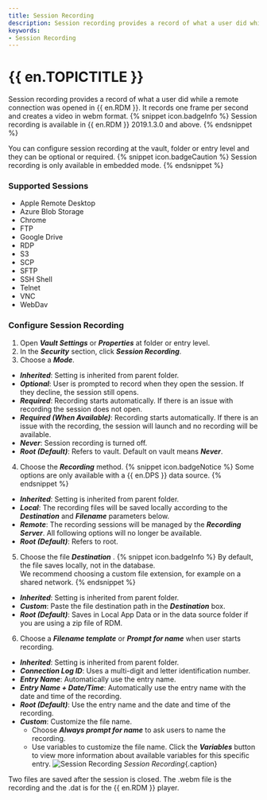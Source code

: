 ```yaml
---
title: Session Recording
description: Session recording provides a record of what a user did while a remote connection was opened in Remote Desktop Manager.
keywords:
- Session Recording
---
```

# {{ en.TOPICTITLE }} 
Session recording provides a record of what a user did while a remote connection was opened in {{ en.RDM }}. It records one frame per second and creates a video in webm format. 
{% snippet icon.badgeInfo %} 
Session recording is available in {{ en.RDM }} 2019.1.3.0 and above. 
{% endsnippet %}
 
You can configure session recording at the vault, folder or entry level and they can be optional or required. 
{% snippet icon.badgeCaution %} 
Session recording is only available in embedded mode. 
{% endsnippet %}
 
### Supported Sessions 
* Apple Remote Desktop 
* Azure Blob Storage 
* Chrome 
* FTP 
* Google Drive 
* RDP 
* S3 
* SCP 
* SFTP 
* SSH Shell 
* Telnet 
* VNC 
* WebDav 
### Configure Session Recording 
1. Open ***Vault Settings*** or ***Properties*** at folder or entry level. 
1. In the ***Security*** section, click ***Session Recording***. 
1. Choose a ***Mode***. 
* ***Inherited***: Setting is inherited from parent folder. 
* ***Optional***: User is prompted to record when they open the session. If they decline, the session still opens. 
* ***Required***: Recording starts automatically. If there is an issue with recording the session does not open. 
* ***Required (When Available)***: Recording starts automatically. If there is an issue with the recording, the session will launch and no recording will be available. 
* ***Never***: Session recording is turned off. 
* ***Root (Default)***: Refers to vault. Default on vault means ***Never***. 
4. Choose the ***Recording*** method. 
{% snippet icon.badgeNotice %} 
Some options are only available with a {{ en.DPS }} data source. 
{% endsnippet %}
 
* ***Inherited***: Setting is inherited from parent folder. 
* ***Local***: The recording files will be saved locally according to the ***Destination*** and ***Filename*** parameters below. 
* ***Remote***: The recording sessions will be managed by the ***Recording Server***. All following options will no longer be available. 
* ***Root (Default)***: Refers to root. 
5. Choose the file ***Destination*** . 
{% snippet icon.badgeInfo %} 
By default, the file saves locally, not in the database.  
We recommend choosing a custom file extension, for example on a shared network. 
{% endsnippet %}
 
* ***Inherited***: Setting is inherited from parent folder. 
* ***Custom***: Paste the file destination path in the ***Destination*** box. 
* ***Root (Default)***: Saves in Local App Data or in the data source folder if you are using a zip file of RDM. 
6. Choose a ***Filename template*** or ***Prompt for name*** when user starts recording. 
* ***Inherited***: Setting is inherited from parent folder. 
* ***Connection Log ID***: Uses a multi-digit and letter identification number. 
* ***Entry Name***: Automatically use the entry name. 
* ***Entry Name + Date/Time***: Automatically use the entry name with the date and time of the recording. 
* ***Root (Default)***: Use the entry name and the date and time of the recording. 
* ***Custom***: Customize the file name. 
  * Choose ***Always prompt for name*** to ask users to name the recording. 
  * Use variables to customize the file name. Click the ***Variables*** button to view more information about available variables for this specific entry. 
![Session Recording](/img/en/kb/KB4993.png) 
*Session Recording*{.caption}  

Two files are saved after the session is closed. The .webm file is the recording and the .dat is for the {{ en.RDM }} player. 

